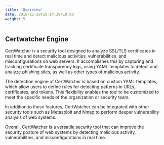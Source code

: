```yaml
---
title: 'Overview'
date: 2018-11-28T15:14:39+10:00
weight: 5
---
```


## Certwatcher Engine

CertWatcher is a security tool designed to analyze SSL/TLS certificates in real time and detect malicious activities, vulnerabilities, and misconfigurations on web servers. It accomplishes this by capturing and tracking certificate transparency logs, using YAML templates to detect and analyze phishing sites, as well as other types of malicious activity.

The detection engine of CertWatcher is based on custom YAML templates, which allow users to define rules for detecting patterns in URLs, certificates, and tokens. This flexibility enables the tool to be customized to meet the specific needs of the organization or security team.

In addition to these features, CertWatcher can be integrated with other security tools such as Metasploit and Nmap to perform deeper vulnerability analysis of web systems.

Overall, CertWatcher is a versatile security tool that can improve the security posture of web systems by detecting malicious activity, vulnerabilities, and misconfigurations in real time.